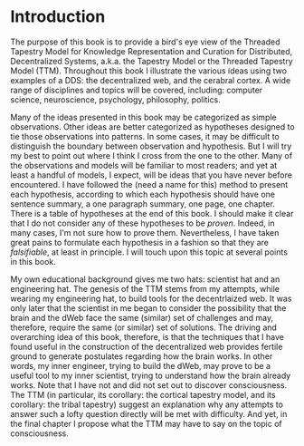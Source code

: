 Introduction
=====
 
The purpose of this book is to provide a bird's eye view of the Threaded Tapestry Model for Knowledge Representation and Curation for Distributed, Decentralized Systems, a.k.a. the Tapestry Model or the Threaded Tapestry Model (TTM). Throughout this book I illustrate the various ideas using two examples of a DDS: the decentralized web, and the cerabral cortex. A wide range of disciplines and topics will be covered, including: computer science, neuroscience, psychology, philosophy, politics.

Many of the ideas presented in this book may be categorized as simple observations. Other ideas are better categorized as hypotheses designed to tie those observations into patterns. In some cases, it may be difficult to distinguish the boundary between observation and hypothesis. But I will try my best to point out where I think I cross from the one to the other. Many of the observations and models will be familiar to most readers; and yet at least a handful of models, I expect, will be ideas that you have never before encountered. I have followed the (need a name for this) method to present each hypothesis, according to which each hypothesis should have one sentence summary, a one paragraph summary, one page, one chapter. There is a table of hypotheses at the end of this book. I should make it clear that I do not consider any of these hypotheses to be *proven*. Indeed, in many cases, I'm not sure how to prove them. Nevertheless, I have taken great pains to formulate each hypothesis in a fashion so that they are *falsifiable*, at least in principle. I will touch upon this topic at several points in this book.

My own educational background gives me two hats: scientist hat and an engineering hat. The genesis of the TTM stems from my attempts, while wearing my engineering hat, to build tools for the decentrlaized web. It was only later that the scientist in me began to consider the possibility that the brain and the dWeb face the same (similar) set of challenges and may, therefore, require the same (or similar) set of solutions. The driving and overarching idea of this book, therefore, is that the techniques that I have found useful in the construction of the decentralized web provides fertile ground to generate postulates regarding how the brain works. In other words, my inner engineer, trying to build the dWeb, may prove to be a useful tool to my inner scientist, trying to understand how the brain already works. Note that I have not and did not set out to discover consciousness. The TTM (in particular, its corollary: the cortical tapestry model, and its corollary: the tribal tapestry) suggest an explanation why any attempts to answer such a lofty question directly will be met with difficulty. And yet, in the final chapter I propose what the TTM may have to say on the topic of consciousness. 

